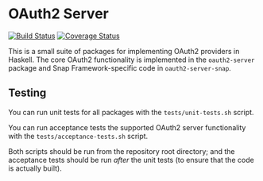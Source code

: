 OAuth2 Server
=============

[![Build Status][badge]][status]
[![Coverage Status](https://coveralls.io/repos/anchor/oauth2-server/badge.svg)](https://coveralls.io/r/anchor/oauth2-server)

[badge]: https://travis-ci.org/anchor/oauth2-server.svg?branch=master
[status]: https://travis-ci.org/anchor/oauth2-server

This is a small suite of packages for implementing OAuth2 providers in Haskell.
The core OAuth2 functionality is implemented in the `oauth2-server` package and
Snap Framework-specific code in `oauth2-server-snap`.

Testing
-------

You can run unit tests for all packages with the `tests/unit-tests.sh` script.

You can run acceptance tests the supported OAuth2 server functionality with the 
`tests/acceptance-tests.sh` script.

Both scripts should be run from the repository root directory; and the
acceptance tests should be run *after* the unit tests (to ensure that the code
is actually built).

